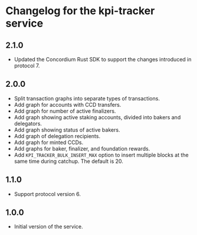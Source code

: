 # Changelog for the kpi-tracker service

## 2.1.0
- Updated the Concordium Rust SDK to support the changes introduced in protocol 7.

## 2.0.0

- Split transaction graphs into separate types of transactions.
- Add graph for accounts with CCD transfers.
- Add graph for number of active finalizers.
- Add graph showing active staking accounts, divided into bakers and delegators.
- Add graph showing status of active bakers.
- Add graph of delegation recipients.
- Add graph for minted CCDs.
- Add graphs for baker, finalizer, and foundation rewards.
- Add `KPI_TRACKER_BULK_INSERT_MAX` option to insert multiple blocks at the same
  time during catchup. The default is 20.

## 1.1.0

- Support protocol version 6.

## 1.0.0

- Initial version of the service.
